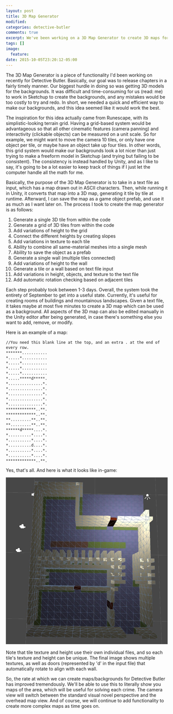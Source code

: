 ```yaml
---
layout: post
title: 3D Map Generator
modified:
categories: detective-butler
comments: true
excerpt: We've been working on a 3D Map Generator to create 3D maps for Detective Butler.
tags: []
image:
  feature:
date: 2015-10-05T23:20:12-05:00
---
```


The 3D Map Generator is a piece of functionality I'd been working on recently for Detective Butler. Basically, our goal was to release chapters in a fairly timely manner. Our biggest hurdle in doing so was getting 3D models for the backgrounds. It was difficult and time-consuming for us (read: me) to work in Sketchup to create the backgrounds, and any mistakes would be too costly to try and redo. In short, we needed a quick and efficient way to make our backgrounds, and this idea seemed like it would work the best.

The inspiration for this idea actually came from Runescape, with its simplistic-looking terrain grid. Having a grid-based system would be advantageous so that all other cinematic features (camera panning) and interactivity (clickable objects) can be measured on a unit scale. So for example, we might want to move the camera 10 tiles, or only have one object per tile, or maybe have an object take up four tiles. In other words, this grid system would make our backgrounds look a lot nicer than just trying to make a freeform model in Sketchup (and trying but failing to be consistent). The consistency is instead handled by Unity, and as I like to say, it's going to be a lot easier to keep track of things if I just let the computer handle all the math for me.

Basically, the purpose of the 3D Map Generator is to take in a text file as input, which has a map drawn out in ASCII characters. Then, while running it in Unity, it converts that map into a 3D map, generating it tile by tile at runtime. Afterward, I can save the map as a game object prefab, and use it as much as I want later on. The process I took to create the map generator is as follows:

1. Generate a single 3D tile from within the code
2. Generate a grid of 3D tiles from within the code
3. Add variations of height to the grid
4. Connect the different heights by creating slopes
5. Add variations in texture to each tile
6. Ability to combine all same-material meshes into a single mesh
7. Ability to save the object as a prefab
8. Generate a single wall (multiple tiles connected)
9. Add variations of height to the wall
10. Generate a tile or a wall based on text file input
11. Add variations in height, objects, and texture to the text file
12. Add automatic rotation checking based on adjacent tiles

Each step probably took between 1-3 days. Overall, the system took the entirety of September to get into a useful state. Currently, it's useful for creating rooms of buildings and mountainous landscapes. Given a text file, it takes maybe at most five minutes to create a 3D map which can be used as a background. All aspects of the 3D map can also be edited manually in the Unity editor after being generated, in case there's something else you want to add, remove, or modify.

Here is an example of a map:

~~~
//You need this blank line at the top, and an extra . at the end of every row.
*******...........
*.....*...........
*.....*...........
*.....*...........
*.....*...........
*.....*****d*****.
*...............*.
*...............*.
*...............*.
*...............*.
*...............*.
*************..**.
*************..**.
**.........**..**.
**.........**..**.
******d*****....*.
*..........*....*.
*..........*....*.
*..........d....*.
*..........*....*.
*..........*....*.
*************..**.
~~~

Yes, that's all. And here is what it looks like in-game:

![map-example](/images/map-example.jpg)

Note that tile texture and height use their own individual files, and so each tile's texture and height can be unique. The final image shows multiple textures, as well as doors (represented by 'd' in the input file) that automatically rotate to align with each wall.

So, the rate at which we can create maps/backgrounds for Detective Butler has improved tremendously. We'll be able to use this to literally show you maps of the area, which will be useful for solving each crime. The camera view will switch between the standard visual novel perspective and the overhead map view. And of course, we will continue to add functionality to create more complex maps as time goes on.

